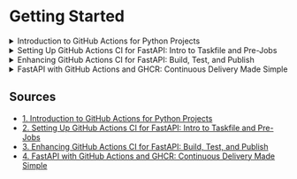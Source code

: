 # Getting Started

<details>
  <summary>Introduction to GitHub Actions for Python Projects</summary>
  
  - [x] Introduction
  - [x] What Is CI/CD?
    - [x] Continuous Integration (CI)
    - [x] Continuous Delivery (CD)
    - [x] Continuous Deployment (CDP)
    - [x] Why Is CI/CD Important?
    - [x] Key Components of CI/CD
  - [ ] The Tale of DevCity: How CI/CD Transformed the Way They Built
    - [ ] Continuous Integration (CI)
    - [ ] Continuous Deployment (CDP)
    - [ ] The Transformation
  - [ ] Project Directory Structure for Following Lessons
  - [ ] Sample CI/CD Pipeline for Python Projects
    - [ ] Setting Up CI
    - [ ] Setting Up CD
</details>

<details>
  <summary>Setting Up GitHub Actions CI for FastAPI: Intro to Taskfile and Pre-Jobs</summary>
  
  - [ ] The Importance of CI in Modern Software Development
  - [ ] What Readers Will Learn in This Post
  - [ ] Configuring Your Development Environment
    - [ ] Can You Test a CI Pipeline Locally?
  - [ ] Project Directory Structure for Following Lessons
  - [ ] Taskfile for Automation
    - [ ] Overview of `Taskfile.yml`
    - [ ] Tasks Breakdown
      - [ ] `deps`: Install Dependencies
      - [ ] `lint`: Lint the Code
      - [ ] `test`: Run Tests
  - [ ] Setting Up the CI Pipeline
    - [ ] Defining the CI Workflow
    - [ ] Understanding Jobs in GitHub Actions
    - [ ] Deep Dive into Jobs and Pre-Jobs
      - [ ] What Is the Importance of Pre-Jobs?
</details>

<details>
  <summary>Enhancing GitHub Actions CI for FastAPI: Build, Test, and Publish</summary>
  
  - [ ] What Readers Will Learn in This Post
  - [ ] Configuring Your Development Environment
    - [ ] Can You Test a CI Pipeline Locally?
  - [ ] Project Directory Structure for Following Lessons
  - [ ] Building and Testing Your FastAPI Application
    - [ ] Define the `build-and-test` Job
    - [ ] Checkout the Repository
    - [ ] Set Up Python
    - [ ] Install Task
    - [ ] Install Dependencies
    - [ ] Set `PYTHONPATH`
    - [ ] Lint with Flake8
    - [ ] Run Tests with PyTest
    - [ ] Upload Test Coverage Reports (XML)
    - [ ] Upload Test Coverage Reports (HTML)
    - [ ] Summary
  - [ ] Publishing Test Results
  - [ ] Publish Release
    - [ ] Defining the Job
    - [ ] Checkout the Repository
    - [ ] Set Up the Python Environment
    - [ ] Install Task Automation and Dependencies
    - [ ] Install Wheel and Twine (Packaging Tools)
    - [ ] Build the Python Package
    - [ ] Set the Package Path for Upload
    - [ ] Create and Find GitHub Release
    - [ ] Upload the Package to GitHub Release
    - [ ] Generate and Update the Changelog
</details>

<details>
  <summary>FastAPI with GitHub Actions and GHCR: Continuous Delivery Made Simple</summary>
  
  - [ ] Transition to Continuous Deployment (CDP)
  - [ ] Why Continuous Deployment Matters for FastAPI Projects
  - [ ] Configuring Your Development Environment
  - [ ] Project Directory Structure for Following Lessons
  - [ ] What Is GitHub Container Registry (GHCR)?
  - [ ] Breaking Down the `cd.yml` Workflow: Automating Continuous Deployment for FastAPI
    - [ ] Triggering the Workflow
    - [ ] Concurrency Control
    - [ ] Environment Variables
    - [ ] Job Definition: Build and Package
    - [ ] Checkout the Repository
    - [ ] Set Up Python Runtime
    - [ ] Install Task Runner and Tools
    - [ ] Tagging the Docker Image
    - [ ] Convert Repository Name to Lowercase
    - [ ] Set Up Docker Buildx
    - [ ] Log in to GitHub Container Registry (GHCR)
    - [ ] Build and Push Docker Image
    - [ ] Clean Up Old Docker Images
    - [ ] Scan Docker Image
    - [ ] Generate BOM (Bill of Materials) Reports
    - [ ] Store Generated Reports
  - [ ] Streamlining Docker Image Management in GHCR
    - [ ] Why Is Cleanup Necessary?
    - [ ] Step-by-Step Code Breakdown
      - [ ] Key Functionality
      - [ ] Setting Up API Headers and Base URLs
      - [ ] Fetching Docker Image Versions
      - [ ] Handling the Response
      - [ ] Deleting Old Docker Images
</details>


## Sources

- [1. Introduction to GitHub Actions for Python Projects](https://pyimagesearch.com/2024/09/30/introduction-to-github-actions-for-python-projects/)
- [2. Setting Up GitHub Actions CI for FastAPI: Intro to Taskfile and Pre-Jobs](https://pyimagesearch.com/2024/10/07/setting-up-github-actions-ci-for-fastapi-intro-to-taskfile-and-pre-jobs/)
- [3. Enhancing GitHub Actions CI for FastAPI: Build, Test, and Publish](https://pyimagesearch.com/2024/11/04/enhancing-github-actions-ci-for-fastapi-build-test-and-publish/)
- [4. FastAPI with GitHub Actions and GHCR: Continuous Delivery Made Simple](https://pyimagesearch.com/2024/11/11/fastapi-with-github-actions-and-ghcr-continuous-delivery-made-simple/)